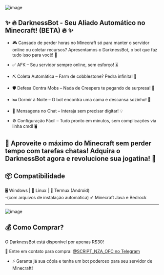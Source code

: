  ![image](https://github.com/user-attachments/assets/088d6e95-49f6-4801-87d0-5c2808381905)

## ✨ 🔥 DarknessBot - Seu Aliado Automático no Minecraft! (BETA) 🔥 ✨

- 🎮 Cansado de perder horas no Minecraft só para manter o servidor online ou coletar recursos? Apresentamos o DarknessBot, o bot que faz tudo isso para você! 🚀

- ✅ AFK – Seu servidor sempre online, sem esforço! ⏳
- ⛏️ Coleta Automática – Farm de cobblestone? Pedra infinita! 🤑
- 🛡️ Defesa Contra Mobs – Nada de Creepers te pegando de surpresa! 👾
- 🛏️ Dormir à Noite – O bot encontra uma cama e descansa sozinho! 🌙
- 💬 Mensagens no Chat – Interaja sem precisar digitar! 💡
- ⚙️ Configuração Fácil – Tudo pronto em minutos, sem complicações via linha cmd! 🖥️

## 🚀 Aproveite o máximo do Minecraft sem perder tempo com tarefas chatas! Adquira o DarknessBot agora e revolucione sua jogatina! 🌟

## 📦 Compatibilidade  
🖥️ Windows | 🐧 Linux | 📱 Termux (Android)  
-(com arquivos de instalação automática)
✔ Minecraft Java e Bedrock  

---
![image](https://github.com/user-attachments/assets/6258e758-96e2-4c04-9b31-89971368b683)

## 💰 Como Comprar?  
O DarknessBot está disponível por apenas R$30!  

📲 Entre em contato para compra: [@SCRIPT_NZA_OFC no Telegram](https://t.me/SCRIPT_NZA_OFC)  

- ⚡ Garanta já sua cópia e tenha um bot poderoso para seu servidor de Minecraft!
